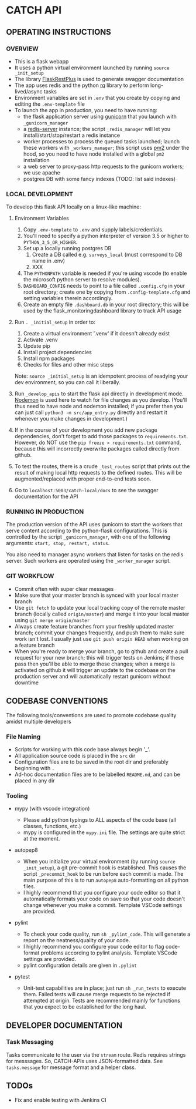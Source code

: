 # CATCH API

## OPERATING INSTRUCTIONS

### OVERVIEW

-   This is a flask webapp
-   It uses a python virtual environment launched by running `source _init_setup`
-   The library [FlaskRestPlus](https://flask-restplus.readthedocs.io/en/stable/) is used to generate swagger documentation
-   The app uses redis and the python [rq]() library to perform long-lived/async tasks
-   Environment variables are set in `.env` that you create by copying and editing the `.env-template` file
-   To launch the app in production, you need to have running:
    -   the flask application server using [gunicorn](https://gunicorn.org/) that you launch with `_gunicorn_manager`
    -   a [redis-server](https://redis.io/) instance; the script `_redis_manager` will let you install/start/stop/restart a redis instance
    -   worker processes to process the queued tasks launched; launch these workers with `_workers_manager`; this script uses [pm2](https://www.npmjs.com/package/pm2) under the hood, so you need to have node installed with a global `pm2` installation
    -   a web server to proxy-pass http requests to the gunicorn workers; we use apache
    -   postgres DB with some fancy indexes (TODO: list said indexes)

### LOCAL DEVELOPMENT

To develop this flask API locally on a linux-like machine:

1. Environment Variables

    1. Copy `.env-template` to `.env` and supply labels/credentials.
    2. You'll need to specify a python interpreter of version 3.5 or higher to `PYTHON_3_5_OR_HIGHER`.
    3. Set up a locally running postgres DB
        1. Create a DB called e.g. `surveys_local` (must correspond to DB name in .env)
        2. XXX
    4. The `PYTHONPATH` variable is needed if you're using vscode (to enable the microsoft python server to resolve modules).
    5. `DASHBOARD_CONFIG` needs to point to a file called `.config.cfg` in your root directory; create one by copying from `.config-template.cfg` and setting variables therein accordingly.
    6. Create an empty file `.dashboard.db` in your root directory; this will be used by the flask_monitoringdashboard library to track API usage

2. Run `. _initial_setup` in order to:

    1. Create a virtual environment '.venv' if it doesn't already exist
    2. Activate .venv
    3. Update pip
    4. Install project dependencies
    5. Install npm packages
    6. Checks for files and other misc steps

    Note: `source _initial_setup` is an idempotent process of readying your dev environment, so you can call it liberally.

3. Run `_develop_apis` to start the flask api directly in development mode. [Nodemon](https://www.npmjs.com/package/nodemon) is used here to watch for file changes as you develop. (You'll thus need to have node and nodemon installed; if you prefer then you can just call `python3 -m src/app_entry.py` directly and restart it whenever you make changes in development.)

4. If in the course of your development you add new package dependencies, don't forget to add those packages to `requirements.txt`. However, do NOT use the `pip freeze > requirements.txt` command, because this will incorrectly overwrite packages called directly from github.

5. To test the routes, there is a crude `_test_routes` script that prints out the result of making local http requests to the defined routes. This will be augmented/replaced with proper end-to-end tests soon.

6. Go to `localhost:5003/catch-local/docs` to see the swagger documentation for the API

### RUNNING IN PRODUCTION

The production version of the API uses gunicorn to start the workers that serve content according to the python-flask configurations. This is controlled by the script `_gunicorn_manager`, with one of the following arguments: `start, stop, restart, status`.

You also need to manager async workers that listen for tasks on the redis server. Such workers are operated using the `_worker_manager` script.

### GIT WORKFLOW

-   Commit often with super clear messages
-   Make sure that your master branch is synced with your local master branch
-   Use `git fetch` to update your local tracking copy of the remote master branch (locally called `origin/master`) and merge it into your local master using `git merge origin/master`
-   Always create feature branches from your freshly updated master branch; commit your changes frequently, and push them to make sure work isn't lost. I usually just use `git push origin HEAD` when working on a feature branch
-   When you're ready to merge your branch, go to github and create a pull request for your new branch; this will trigger tests on Jenkins; if these pass then you'll be able to merge those changes; when a merge is activated on github it will trigger an update to the codebase on the production server and will automatically restart gunicorn without downtime

## CODEBASE CONVENTIONS

The following tools/conventions are used to promote codebase quality amidst multiple developers

### File Naming

-   Scripts for working with this code base always begin '\_'.
-   All application source code is placed in the `src` dir
-   Configuration files are to be saved in the root dir and preferably beginning with `.`
-   Ad-hoc documentation files are to be labelled `README.md`, and can be placed in any dir

### Tooling

-   mypy (with vscode integration)

    -   Please add python typings to ALL aspects of the code base (all classes, functions, etc.)
    -   mypy is configured in the `mypy.ini` file. The settings are quite strict at the moment.

-   autopep8

    -   When you initialize your virtual environment (by running `source _init_setup`), a git pre-commit hook is established. This causes the script `_precommit_hook` to be run before each commit is made. The main purpose of this is to run `autopep8` auto-formatting on all python files.
    -   I highly recommend that you configure your code editor so that it automatically formats your code on save so that your code doesn't change whenever you make a commit. Template VSCode settings are provided.

-   pylint

    -   To check your code quality, run `sh _pylint_code`. This will generate a report on the neatness/quality of your code.
    -   I highly recommend you configure your code editor to flag code-format problems according to pylint analysis. Template VSCode settings are provided.
    -   pylint configuration details are given in `.pylint`

-   pytest
    -   Unit-test capabilities are in place; just run `sh _run_tests` to execute them. Failed tests will cause merge requests to be rejected if attempted at origin. Tests are recommended mainly for functions that you expect to be established for the long haul.

## DEVELOPER DOCUMENTATION

### Task Messaging

Tasks communicate to the user via the `stream` route. Redis requires strings for messsages. So, CATCH-APIs uses JSON-formatted data. See `tasks.message` for message format and a helper class.

## TODOs

-   Fix and enable testing with Jenkins CI
